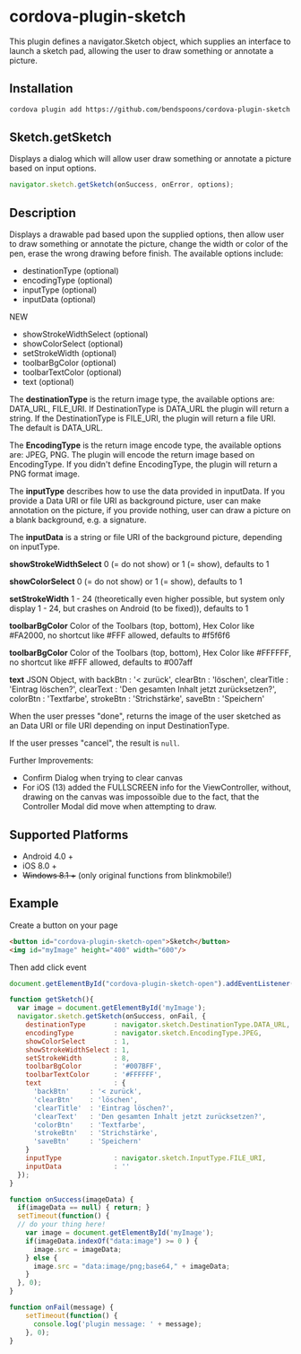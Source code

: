 # cordova-plugin-sketch

This plugin defines a navigator.Sketch object, which supplies an interface to launch a sketch pad, allowing the user to draw something or annotate a picture.

## Installation

```sh
cordova plugin add https://github.com/bendspoons/cordova-plugin-sketch.git
```

## Sketch.getSketch

Displays a dialog which will allow user draw something or annotate a picture based on input options.

```javascript
navigator.sketch.getSketch(onSuccess, onError, options);
```

## Description

Displays a drawable pad based upon the supplied options, then allow user to draw something or annotate the picture, change the width or color of the pen, erase the wrong drawing before finish. The available options include:

- destinationType (optional)
- encodingType (optional)
- inputType (optional)
- inputData (optional)

NEW

- showStrokeWidthSelect (optional)
- showColorSelect (optional)
- setStrokeWidth (optional)
- toolbarBgColor (optional)
- toolbarTextColor (optional)
- text (optional)

The **destinationType** is the return image type, the available options are: DATA_URL, FILE_URI. If DestinationType is DATA_URL the plugin will return a string. If the DestinationType is FILE_URI, the plugin will return a file URI. The default is DATA_URL.

The **EncodingType** is the return image encode type, the available options are: JPEG, PNG. The plugin will encode the return image based on EncodingType. If you didn't define EncodingType, the plugin will return a PNG format image.

The **inputType** describes how to use the data provided in inputData. If you provide a Data URI or file URI as background picture, user can make annotation on the picture, if you provide nothing, user can draw a picture on a blank background, e.g. a signature.

The **inputData** is a string or file URI of the background picture, depending on inputType.

**showStrokeWidthSelect** 0 (= do not show) or 1 (= show), defaults to 1

**showColorSelect** 0 (= do not show) or 1 (= show), defaults to 1

**setStrokeWidth** 1 - 24 (theoretically even higher possible, but system only display 1 - 24, but crashes on Android (to be fixed)), defaults to 1

**toolbarBgColor** Color of the Toolbars (top, bottom), Hex Color like #FA2000, no shortcut like #FFF allowed, defaults to #f5f6f6

**toolbarBgColor** Color of the Toolbars (top, bottom), Hex Color like #FFFFFF, no shortcut like #FFF allowed, defaults to #007aff

**text** JSON Object, with
backBtn     : '< zurück',
clearBtn    : 'löschen',
clearTitle  : 'Eintrag löschen?',
clearText   : 'Den gesamten Inhalt jetzt zurücksetzen?',
colorBtn    : 'Textfarbe',
strokeBtn   : 'Strichstärke',
saveBtn     : 'Speichern'

When the user presses "done", returns the image of the user sketched as an Data URI or file URI depending on input DestinationType.

If the user presses "cancel", the result is `null`.

Further Improvements:

- Confirm Dialog when trying to clear canvas
- For iOS (13) added the FULLSCREEN info for the ViewController, without, drawing on the canvas was impossoible due to the fact, that the Controller Modal did move when attempting to draw.

## Supported Platforms

- Android 4.0 +
- iOS 8.0 +
- <strike>Windows 8.1 +</strike> (only original functions from blinkmobile!)

## Example

Create a button on your page

```html
<button id="cordova-plugin-sketch-open">Sketch</button>
<img id="myImage" height="400" width="600"/>
```

Then add click event

```javascript
document.getElementById("cordova-plugin-sketch-open").addEventListener("click", getSketch, false);

function getSketch(){
  var image = document.getElementById('myImage');
  navigator.sketch.getSketch(onSuccess, onFail, {
    destinationType       : navigator.sketch.DestinationType.DATA_URL,
    encodingType          : navigator.sketch.EncodingType.JPEG,
    showColorSelect       : 1,
    showStrokeWidthSelect : 1,
    setStrokeWidth        : 8,
    toolbarBgColor        : '#007BFF',
    toolbarTextColor      : '#FFFFFF',
    text                  : {
      'backBtn'     : '< zurück',
      'clearBtn'    : 'löschen',
      'clearTitle'  : 'Eintrag löschen?',
      'clearText'   : 'Den gesamten Inhalt jetzt zurücksetzen?',
      'colorBtn'    : 'Textfarbe',
      'strokeBtn'   : 'Strichstärke',
      'saveBtn'     : 'Speichern'
    }
    inputType             : navigator.sketch.InputType.FILE_URI,
    inputData             : ''
  });
}

function onSuccess(imageData) {
  if(imageData == null) { return; }
  setTimeout(function() {
  // do your thing here!
    var image = document.getElementById('myImage');
    if(imageData.indexOf("data:image") >= 0 ) {
      image.src = imageData;
    } else {
      image.src = "data:image/png;base64," + imageData;
    }
  }, 0);
}

function onFail(message) {
    setTimeout(function() {
      console.log('plugin message: ' + message);
    }, 0);
}
```
